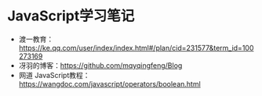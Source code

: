 # JavaScript学习笔记

- 渡一教育：https://ke.qq.com/user/index/index.html#/plan/cid=231577&term_id=100273169    
- 冴羽的博客：https://github.com/mqyqingfeng/Blog
- 网道 JavaScript教程：https://wangdoc.com/javascript/operators/boolean.html
